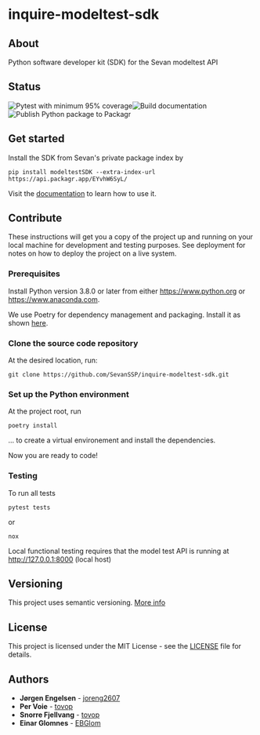 # inquire-modeltest-sdk

## About
Python software developer kit (SDK) for the Sevan modeltest API

## Status
![Pytest with minimum 95% coverage](https://github.com/SevanSSP/inquire-modeltest-sdk/workflows/Build%20and%20test%20package/badge.svghttps://github.com/SevanSSP/inquire-modeltest-sdk/workflows/Pytest%20with%20minimum%2095%%20coverage/badge.svg?branch=master)![Build documentation](https://github.com/SevanSSP/inquire-modeltest-sdk/workflows/Build%20documentation/badge.svg?branch=master)![Publish Python package to Packagr](https://github.com/SevanSSP/inquire-modeltest-sdk/workflows/Publish%20Python%20package%20to%20Packagr/badge.svg?branch=master)

## Get started
Install the SDK from Sevan's private package index by

```
pip install modeltestSDK --extra-index-url https://api.packagr.app/EYvhW6SyL/
```

Visit the [documentation](https://sevanssp.github.io/inquire-modeltest-sdk/) to learn how to use it.

## Contribute
These instructions will get you a copy of the project up and running on your local machine for development and testing
purposes. See deployment for notes on how to deploy the project on a live system.

### Prerequisites
Install Python version 3.8.0 or later from either https://www.python.org or https://www.anaconda.com.

We use Poetry for dependency management and packaging. Install it as shown [here](https://python-poetry.org/docs/#installation).

### Clone the source code repository
At the desired location, run:

```git clone https://github.com/SevanSSP/inquire-modeltest-sdk.git```

### Set up the Python environment
At the project root, run

```console
poetry install
```

... to create a virtual environement and install the dependencies.

Now you are ready to code!

### Testing
To run all tests

```console
pytest tests
```

or

```console
nox
```

Local functional testing requires that the model test API is running at http://127.0.0.1:8000 (local host)


## Versioning
This project uses semantic versioning. [More info](https://semver.org/)

## License
This project is licensed under the MIT License - see the [LICENSE](LICENSE) file for details.

## Authors
* **Jørgen Engelsen** - [joreng2607](https://github.com/joreng2607)
* **Per Voie** - [tovop](https://github.com/tovop)
* **Snorre Fjellvang** - [tovop](https://github.com/snorrefjellvang)
* **Einar Glomnes** - [EBGlom](https://github.com/EBGlom)


